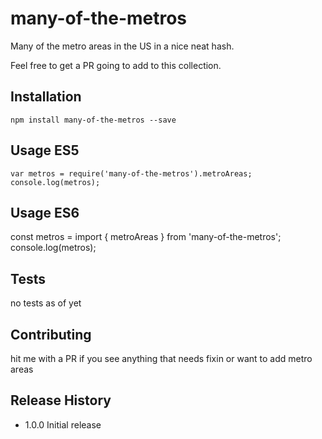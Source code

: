 many-of-the-metros
=========

Many of the metro areas in the US in a nice neat hash.

Feel free to get a PR going to add to this collection.

## Installation

```npm install many-of-the-metros --save```

## Usage ES5

  ```
  var metros = require('many-of-the-metros').metroAreas;
  console.log(metros);
  ```
  
## Usage ES6

  const metros = import { metroAreas } from 'many-of-the-metros';
  console.log(metros);

## Tests

  no tests as of yet

## Contributing

hit me with a PR if you see anything that needs fixin or want to add metro areas

## Release History

* 1.0.0 Initial release
